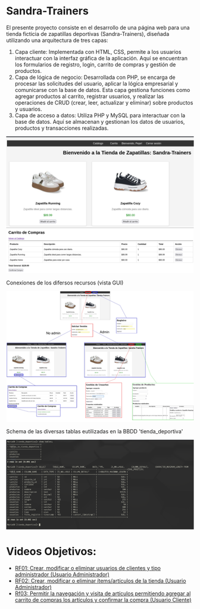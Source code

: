 # Sandra-Trainers
El presente proyecto consiste en el desarrollo de una página web para una tienda ficticia de zapatillas deportivas (Sandra-Trainers), diseñada utilizando una arquitectura de tres capas:
1.	Capa cliente: Implementada con HTML, CSS, permite a los usuarios interactuar con la interfaz gráfica de la aplicación. Aquí se encuentran los formularios de registro, login, carrito de compras y gestión de productos.
2.	Capa de lógica de negocio: Desarrollada con PHP, se encarga de procesar las solicitudes del usuario, aplicar la lógica empresarial y comunicarse con la base de datos. Esta capa gestiona funciones como agregar productos al carrito, registrar usuarios, y realizar las operaciones de CRUD (crear, leer, actualizar y eliminar) sobre productos y usuarios.
3.	Capa de acceso a datos: Utiliza PHP y MySQL para interactuar con la base de datos. Aquí se almacenan y gestionan los datos de usuarios, productos y transacciones realizadas.

![Catalogo](img/a.PNG)
![Carrito](img/b.PNG)

Conexiones de los difersos recursos (vista GUI)

![Vista Lógica](img/connections.PNG)

Schema de las diversas tablas eutilizadas en la BBDD 'tienda_deportiva'

![Carrito](img/schema.PNG)

# Videos Objetivos:
- [RF01: Crear, modificar o eliminar usuarios de clientes y tipo administrador (Usuario Administrador)](https://mega.nz/file/EMFgVB4Y#SiIE1b9mh6LN0qJ0ye5JHIXnymml80dpSW6cx2onLQM)
- [RF02: Crear, modificar o eliminar ítems/artículos de la tienda (Usuario Administrador)](https://mega.nz/file/4RlhFRzL#CodwRxZmhLhCdjSQwMxvIIAWoYX0beQOKshxOQatnYk)
- [Rf03: Permitir la navegación y visita de artículos permitiendo agregar al carrito de compras los artículos y confirmar la compra (Usuario Cliente)](https://mega.nz/file/gQlSGBBZ#NcIeekOAWjpKnueDiu4WUz4Gxi2GYUEl5vB06qHhEXg)
